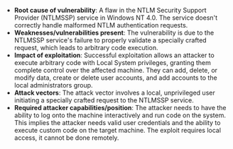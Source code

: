 - **Root cause of vulnerability**: A flaw in the NTLM Security Support Provider (NTLMSSP) service in Windows NT 4.0. The service doesn't correctly handle malformed NTLM authentication requests.
- **Weaknesses/vulnerabilities present**: The vulnerability is due to the NTLMSSP service's failure to properly validate a specially crafted request, which leads to arbitrary code execution.
- **Impact of exploitation**: Successful exploitation allows an attacker to execute arbitrary code with Local System privileges, granting them complete control over the affected machine. They can add, delete, or modify data, create or delete user accounts, and add accounts to the local administrators group.
- **Attack vectors**: The attack vector involves a local, unprivileged user initiating a specially crafted request to the NTLMSSP service.
- **Required attacker capabilities/position**: The attacker needs to have the ability to log onto the machine interactively and run code on the system. This implies the attacker needs valid user credentials and the ability to execute custom code on the target machine. The exploit requires local access, it cannot be done remotely.